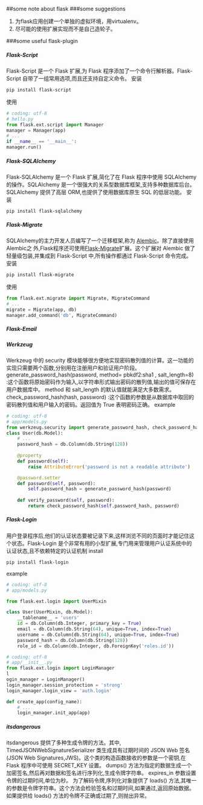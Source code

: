 ##some note about flask
###some suggestions
1. 为flask应用创建一个单独的虚拟环境，用virtualenv。
2. 尽可能的使用扩展实现而不是自己造轮子。

###some useful flask-plugin
##### Flask-Script
Flask-Script 是一个 Flask 扩展,为 Flask 程序添加了一个命令行解析器。Flask-Script 自带了一组常用选项,而且还支持自定义命令。
安装
```
pip install flask-script
```
使用
```python
# coding: utf-8
# hello.py
from flask.ext.script import Manager
manager = Manager(app)
# ...
if __name__ == '__main__':
manager.run()
```
##### Flask-SQLAlchemy
Flask-SQLAlchemy 是一个 Flask 扩展,简化了在 Flask 程序中使用 SQLAlchemy 的操作。SQLAlchemy 是一个很强大的关系型数据库框架,支持多种数据库后台。SQLAlchemy 提供了高层 ORM,也提供了使用数据库原生 SQL 的低层功能。
安装
```
pip install flask-sqlalchemy
```
##### Flask-Migrate
SQLAlchemy的主力开发人员编写了一个迁移框架,称为 [Alembic](https://alembic.readthedocs)。除了直接使用Alembic之 外,Flask程序还可使用[Flask-Migrate](http://flask-migrate.readthedocs.org/en/latest/)扩展。这个扩展对 Alembic 做了轻量级包装,并集成到 Flask-Script 中,所有操作都通过 Flask-Script 命令完成。
安装
```
pip install flask-migrate
```
使用
```python
from flask.ext.migrate import Migrate, MigrateCommand
# ...
migrate = Migrate(app, db)
manager.add_command('db', MigrateCommand)
```
##### Flask-Email
##### Werkzeug
Werkzeug 中的 security 模块能够很方便地实现密码散列值的计算。这一功能的实现只需要两个函数,分别用在注册用户和验证用户阶段。
generate_password_hash(password, method= pbkdf2:sha1 , salt_length=8) :这个函数将原始密码作为输入,以字符串形式输出密码的散列值,输出的值可保存在用户数据库中。
method 和 salt_length 的默认值就能满足大多数需求。check_password_hash(hash, password) :这个函数的参数是从数据库中取回的密码散列值和用户输入的密码。返回值为 True 表明密码正确。
example
```python
# coding: utf-8
# app/models.py
from werkzeug.security import generate_password_hash, check_password_hash
class User(db.Model):
	# ...
	password_hash = db.Column(db.String(128))
    
	@property
	def password(self):
		raise AttributeError('password is not a readable attribute')

	@password.setter
	def password(self, password):
		self.password_hash = generate_password_hash(password)
        
	def verify_password(self, password):
		return check_password_hash(self.password_hash, password)
```
##### Flask-Login
用户登录程序后,他们的认证状态要被记录下来,这样浏览不同的页面时才能记住这个状态。Flask-Login 是个非常有用的小型扩展,专门用来管理用户认证系统中的认证状态,且不依赖特定的认证机制
install
```
pip install flask-login
```
example
```python
# coding: utf-8
# app/models.py

from flask.ext.login import UserMixin

class User(UserMixin, db.Model):
	__tablename__ = 'users'
	id = db.Column(db.Integer, primary_key = True)
	email = db.Column(db.String(64), unique=True, index=True)
	username = db.Column(db.String(64), unique=True, index=True)
	password_hash = db.Column(db.String(128))
	role_id = db.Column(db.Integer, db.ForeignKey('roles.id'))
```

```python
# coding: utf-8
# app/__init__.py
from flask.ext.login import LoginManager
l
ogin_manager = LoginManager()
login_manager.session_protection = 'strong'
login_manager.login_view = 'auth.login'

def create_app(config_name):
	# ...
	login_manager.init_app(app)
```
##### itsdangerous
itsdangerous 提供了多种生成令牌的方法。其中, TimedJSONWebSignatureSerializer 类生成具有过期时间的 JSON Web 签名(JSON Web Signatures,JWS)。这个类的构造函数接收的参数是一个密钥,在 Flask 程序中可使用 SECRET_KEY 设置。
dumps() 方法为指定的数据生成一个加密签名,然后再对数据和签名进行序列化,生成令牌字符串。 expires_in 参数设置令牌的过期时间,单位为秒。
为了解码令牌,序列化对象提供了 loads() 方法,其唯一的参数是令牌字符串。这个方法会检验签名和过期时间,如果通过,返回原始数据。如果提供给 loads() 方法的令牌不正确或过期了,则抛出异常。